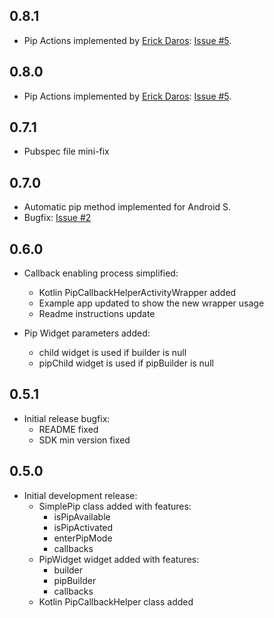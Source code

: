 ## 0.8.1

* Pip Actions implemented by [Erick Daros](https://github.com/erickdaros): [Issue #5](https://github.com/PuntitOwO/simple_pip_mode_flutter/issues/5).


## 0.8.0

* Pip Actions implemented by [Erick Daros](https://github.com/erickdaros): [Issue #5](https://github.com/PuntitOwO/simple_pip_mode_flutter/issues/5).

## 0.7.1

* Pubspec file mini-fix

## 0.7.0

* Automatic pip method implemented for Android S.
* Bugfix: [Issue #2](https://github.com/PuntitOwO/simple_pip_mode_flutter/issues/2)

## 0.6.0

* Callback enabling process simplified:
    * Kotlin PipCallbackHelperActivityWrapper added
    * Example app updated to show the new wrapper usage
    * Readme instructions update

* Pip Widget parameters added:
    * child widget is used if builder is null
    * pipChild widget is used if pipBuilder is null

## 0.5.1

* Initial release bugfix:
    * README fixed
    * SDK min version fixed

## 0.5.0

* Initial development release:
    * SimplePip class added with features:
        * isPipAvailable
        * isPipActivated
        * enterPipMode
        * callbacks
    * PipWidget widget added with features:
        * builder
        * pipBuilder
        * callbacks
    * Kotlin PipCallbackHelper class added
